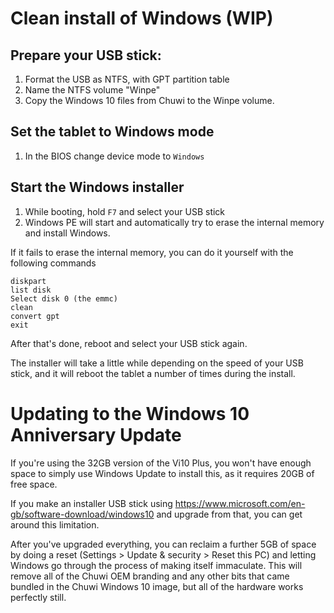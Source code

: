 # Clean install of Windows (WIP)

## Prepare your USB stick:

1. Format the USB as NTFS, with GPT partition table
2. Name the NTFS volume "Winpe"
3. Copy the Windows 10 files from Chuwi to the Winpe volume.

## Set the tablet to Windows mode

1. In the BIOS change device mode to `Windows`

## Start the Windows installer
1. While booting, hold `F7` and select your USB stick
2. Windows PE will start and automatically try to erase the internal memory and install Windows.
 
If it fails to erase the internal memory, you can do it yourself with the following commands

```
diskpart
list disk
Select disk 0 (the emmc)
clean
convert gpt
exit
```

After that's done, reboot and select your USB stick again.

The installer will take a little while depending on the speed of your USB stick, and it will reboot the tablet a number of times during the install.


# Updating to the Windows 10 Anniversary Update

If you're using the 32GB version of the Vi10 Plus, you won't have enough space to simply use Windows Update to install this, as it requires 20GB of free space.

If you make an installer USB stick using https://www.microsoft.com/en-gb/software-download/windows10 and upgrade from that, you can get around this limitation.

After you've upgraded everything, you can reclaim a further 5GB of space by doing a reset (Settings > Update & security > Reset this PC) and letting Windows go through the process of making itself immaculate. This will remove all of the Chuwi OEM branding and any other bits that came bundled in the Chuwi Windows 10 image, but all of the hardware works perfectly still.
